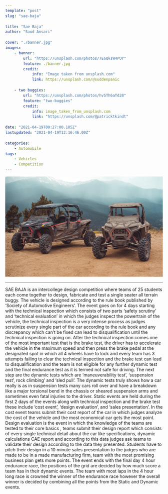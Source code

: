 ```yaml
---
template: "post"
slug: "sae-baja"

title: "Sae Baja"
author: "Saud Ansari"

cover: "./banner.jpg"
images:
    - banner:
        url: "https://unsplash.com/photos/7E6QksW4PUY"
        feature: ./banner.jpg
        credit:
            info: "Image taken from unsplash.com"
            link: https://unsplash.com/@suddenpanic

    - two buggies:
        url: "https://unsplash.com/photos/hvSTh6aTd28"
        feature: "two-buggies"
        credit: 
            info: image_taken_from_unsplash.com
            link: "https://unsplash.com/@patricktkindt"

date: "2021-04-19T00:27:00.185Z"
lastupdated: "2021-04-19T12:16:46.00Z"

categories: 
    - Automobile
tags:
    - Vehicles
    - Competition
---
```


![two buggies](./two-buggies.jpg)

---

SAE BAJA is an intercollege design competition where teams of 25 students each come together to design, fabricate and test a single seater all terrain buggy. The vehicle is designed according to the rule book published by ‘Society of Automotive Engineers’. The event goes on for 4 days starting with the technical inspection which consists of two parts ‘safety scrutiny’ and ‘technical evaluation’ in which the judges inspect the powertrain of the vehicle, the technical inspection is a very intense process as judges scrutinize every single part of the car according to the rule book and any discrepancy which can’t be fixed can lead to disqualification until the technical inspection is going on. After the technical inspection comes one of the most important test that is the brake test, the driver has to accelerate the vehicle in the maximum speed and then press the brake pedal at the designated spot in which all 4 wheels have to lock and every team has 3 attempts failing to clear the technical inspection and the brake test can lead to disqualification and the team is not eligible for any further dynamic test and the final endurance test as it is termed not safe for driving. 
The next step are the dynamic tests which are ‘maneuverability test’, ‘suspension test’, rock climbing’ and ‘sled pull’. The dynamic tests truly shows how a car really is as in suspension tests many cars roll over and have a breakdown like a major torsional bend in the chassis or sheared suspension arms and sometimes even fatal injuries to the driver. 
Static events are held during the first 2 days of the events along with technical inspection and the brake test these include ‘cost event’, ‘design evaluation’, and ‘sales presentation’. In the cost event teams submit their cost report of the car in which judges analyze the cost of the vehicle and the most economical car gets the most point. Design evaluation is the event in which the knowledge of the teams are tested to their core basics , teams submit their design report which consists of every single technical detail about the car like specifications, dynamic calculations CAE report and according to this data judges ask teams to validate their design according to the data they presented. Students have to pitch their design in a 10 minute sales presentation to the judges who are made to be in a made manufacturing firm, team with the most promising business plan gets more points.
The event ends with the final day 4 hour endurance race, the positions of the grid are decided by how much score a team has in their dynamic events. The team with most laps in the 4 hour long race is crowned the winner of the endurance race however the overall winner is decided by combining all the points from the Static and Dynamic events.


